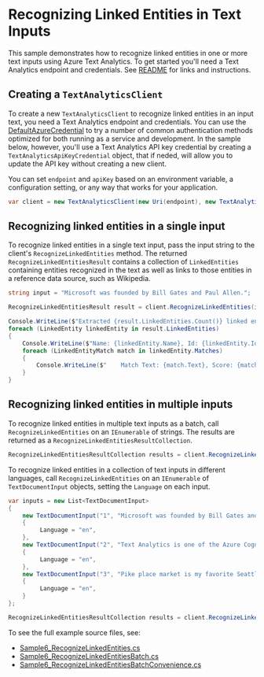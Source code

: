 # Recognizing Linked Entities in Text Inputs
This sample demonstrates how to recognize linked entities in one or more text inputs using Azure Text Analytics.  To get started you'll need a Text Analytics endpoint and credentials.  See [README](../README.md) for links and instructions.

## Creating a `TextAnalyticsClient`

To create a new `TextAnalyticsClient` to recognize linked entities in an input text, you need a Text Analytics endpoint and credentials.  You can use the [DefaultAzureCredential][DefaultAzureCredential] to try a number of common authentication methods optimized for both running as a service and development. In the sample below, however, you'll use a Text Analytics API key credential by creating a `TextAnalyticsApiKeyCredential` object, that if neded, will allow you to update the API key without creating a new client.

You can set `endpoint` and `apiKey` based on an environment variable, a configuration setting, or any way that works for your application.

```C# Snippet:TextAnalyticsSample6CreateClient
var client = new TextAnalyticsClient(new Uri(endpoint), new TextAnalyticsApiKeyCredential(apiKey));
```

## Recognizing linked entities in a single input

To recognize linked entities in a single text input, pass the input string to the client's `RecognizeLinkedEntities` method.  The returned `RecognizeLinkedEntitiesResult` contains a collection of `LinkedEntities` containing entities recognized in the text as well as links to those entities in a reference data source, such as Wikipedia.

```C# Snippet:RecognizeLinkedEntities
string input = "Microsoft was founded by Bill Gates and Paul Allen.";

RecognizeLinkedEntitiesResult result = client.RecognizeLinkedEntities(input);

Console.WriteLine($"Extracted {result.LinkedEntities.Count()} linked entit{(result.LinkedEntities.Count() > 1 ? "ies" : "y")}:");
foreach (LinkedEntity linkedEntity in result.LinkedEntities)
{
    Console.WriteLine($"Name: {linkedEntity.Name}, Id: {linkedEntity.Id}, Language: {linkedEntity.Language}, Data Source: {linkedEntity.DataSource}, Uri: {linkedEntity.Uri.ToString()}");
    foreach (LinkedEntityMatch match in linkedEntity.Matches)
    {
        Console.WriteLine($"    Match Text: {match.Text}, Score: {match.Score:0.00}, Offset: {match.Offset}, Length: {match.Length}.");
    }
}
```

## Recognizing linked entities in multiple inputs

To recognize linked entities in multiple text inputs as a batch, call `RecognizeLinkedEntities` on an `IEnumerable` of strings.  The results are returned as a `RecognizeLinkedEntitiesResultCollection`.

```C# Snippet:TextAnalyticsSample6RecognizeLinkedEntitiesConvenience
RecognizeLinkedEntitiesResultCollection results = client.RecognizeLinkedEntitiesBatch(inputs);
```

To recognize linked entities in a collection of text inputs in different languages, call `RecognizeLinkedEntities` on an `IEnumerable` of `TextDocumentInput` objects, setting the `Language` on each input.

```C# Snippet:TextAnalyticsSample6RecognizeLinkedEntitiesBatch
var inputs = new List<TextDocumentInput>
{
    new TextDocumentInput("1", "Microsoft was founded by Bill Gates and Paul Allen.")
    {
         Language = "en",
    },
    new TextDocumentInput("2", "Text Analytics is one of the Azure Cognitive Services.")
    {
         Language = "en",
    },
    new TextDocumentInput("3", "Pike place market is my favorite Seattle attraction.")
    {
         Language = "en",
    }
};

RecognizeLinkedEntitiesResultCollection results = client.RecognizeLinkedEntitiesBatch(inputs, new TextAnalyticsRequestOptions { IncludeStatistics = true });
```

To see the full example source files, see:

* [Sample6_RecognizeLinkedEntities.cs](../tests/samples/Sample6_RecognizeLinkedEntities.cs)
* [Sample6_RecognizeLinkedEntitiesBatch.cs](../tests/samples/Sample6_RecognizeLinkedEntitiesBatch.cs)
* [Sample6_RecognizeLinkedEntitiesBatchConvenience.cs](../tests/samples/Sample6_RecognizeLinkedEntitiesBatchConvenience.cs)

[DefaultAzureCredential]: ../../../identity/Azure.Identity/README.md